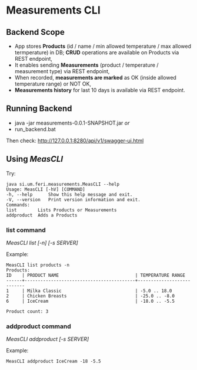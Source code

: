 # Measurements CLI

## Backend Scope
- App stores **Products** (id / name / min allowed temperature / max allowed termperature) in DB;
  **CRUD** operations are available on Products via REST endpoint,
- It enables sending **Measurements** (product / temperature / measurement type) via REST endpoint,
- When recorded, **measurements are marked** as OK (inside allowed temperature range) or NOT OK,
- **Measurements history** for last 10 days is available via REST endpoint.

## Running Backend
- java -jar measurements-0.0.1-SNAPSHOT.jar *or*
- run_backend.bat

Then check: http://127.0.0.1:8280/api/v1/swagger-ui.html

## Using *MeasCLI*

Try:
```
java si.um.feri.measurements.MeasCLI --help
Usage: MeasCLI [-hV] [COMMAND]
-h, --help      Show this help message and exit.
-V, --version   Print version information and exit.
Commands:
list        Lists Products or Measurements
addproduct  Adds a Products
```

### list command
*MeasCLI list <entities> [-n] [-s SERVER]* 

Example:
```
MeasCLI list products -n
Products:
ID    | PRODUCT NAME                             | TEMPERATURE RANGE
------+------------------------------------------+---------------------------
1     | Milka Classic                            | -5.0 .. 18.0
2     | Chicken Breasts                          | -25.0 .. -8.0
6     | IceCream                                 | -18.0 .. -5.5

Product count: 3
```

### addproduct command
*MeasCLI addproduct <name> <min-temp> <max-temp> [-s SERVER]*


Example:
```
MeasCLI addproduct IceCream -18 -5.5
```

